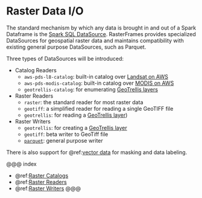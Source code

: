 # Raster Data I/O

The standard mechanism by which any data is brought in and out of a Spark Dataframe is the [Spark SQL DataSource][DS]. RasterFrames provides specialized DataSources for geospatial raster data and maintains compatibility with existing general purpose DataSources, such as Parquet.

Three types of DataSources will be introduced: 

* Catalog Readers
    - `aws-pds-l8-catalog`: built-in catalog over [Landsat on AWS][Landsat]
    - `aws-pds-modis-catalog`: built-in catalog over [MODIS on AWS][MODIS]
    - `geotrellis-catalog`: for enumerating [GeoTrellis layers][GTLayer]
* Raster Readers
    - `raster`: the standard reader for most raster data
    - `geotiff`: a simplified reader for reading a single GeoTIFF file
    - `geotrellis`: for reading a [GeoTrellis layer][GTLayer])
* Raster Writers 
    - `geotrellis`: for creating a [GeoTrellis layer][GTLayer]
    - `geotiff`: beta writer to GeoTiff file
    - [`parquet`][Parquet]: general purpose writer 

There is also support for @ref:[vector data](vector-data.md) for masking and data labeling.

@@@ index
* @ref:[Raster Catalogs](raster-catalogs.md)
* @ref:[Raster Readers](raster-read.md)
* @ref:[Raster Writers](raster-write.md)
@@@


[DS]: https://spark.apache.org/docs/latest/sql-data-sources.html
[GTLayer]: https://geotrellis.readthedocs.io/en/latest/guide/tile-backends.html
[Parquet]: https://spark.apache.org/docs/latest/sql-data-sources-parquet.html
[MODIS]: https://docs.opendata.aws/modis-pds/readme.html
[Landsat]: https://docs.opendata.aws/landsat-pds/readme.html